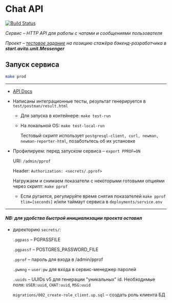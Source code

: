 # Chat API
[![Build Status](https://travis-ci.org/Filet-de-S/avito_chat.svg?branch=master)](https://travis-ci.org/Filet-de-S/avito_chat)

*Cервис – HTTP API для работы с чатами и сообщениями пользователя*
    
*Проект – [тестовое задание](https://github.com/Filet-de-S/avito_chat/blob/master/task.md) на позицию стажёра бэкенд-разработчика в **start.avito.unit.Messenger***

## Запуск сервиса
```bash
make prod
```
___
    
* [API Docs](https://app.swaggerhub.com/apis-docs/Filet-de-S/ChatAPI/1.0.0)

* Написаны интеграционные тесты, результат генерируется в `test/postman/result.html`

    * Для запуска в контейнере: `make test-run`
    * На локальной OS: `make test-local-run`

        Тестовый скрипт использует `postgresql-client, curl, newman, newman-reporter-html`, позаботьтесь об их установке

* Профилируем: перед запуском сервиса – `export PPROF=ON`
    
    URI: `/admin/pprof`
    
    Header: `Authorization: <secrets/.pprof>`

    Нагружаем и снимаем показатели с некоторыми готовыми опциями через скрипт: `make pprof`
    
    * Если ругается, регулируйте время снятия показателей `make pprof tlim=[seconds]` и/или таймаут сервиса в `deployments/service.env` 

___
#### *NB: для удобства быстрой инициализации проекта оставил* 
* директорию `secrets/`: 

     `.pgpass` – PGPASSFILE
        
     `.pgpassf` – POSTGRES_PASSWORD_FILE
     
     `.pprof` – пароль для входа в /admin/pprof
        
     `.pwmng` – `user:pw` для входа в сервис-менеджер паролей
        
     `.uuids` – UUIDs v5 для генерации "уникальных" id. Необходимые поля: 
        `USER:uuid`, `CHAT:uuid`, `MSG:uuid`
        
     `migrations/002_create-role_client.up.sql` – создать роль клиента БД 
